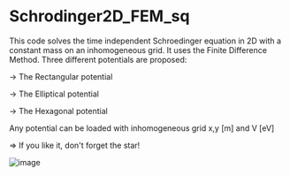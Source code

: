 # Schrodinger2D_FEM_sq
This code solves the time independent Schroedinger equation in 2D with a constant mass on an inhomogeneous grid.
It uses the Finite Difference Method.
Three different potentials are proposed:

-> The Rectangular potential

-> The Elliptical potential

-> The Hexagonal potential

Any potential can be loaded with inhomogeneous grid x,y [m] and V [eV]


=> If you like it, don't forget the star!

![image](https://user-images.githubusercontent.com/35040499/111984519-be631e00-8b0b-11eb-94cb-1836d985121e.png)

